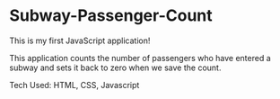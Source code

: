 # Subway-Passenger-Count
This is my first JavaScript application!

This application counts the number of passengers who have entered a subway and sets it back to zero when we save the count.

Tech Used: HTML, CSS, Javascript
